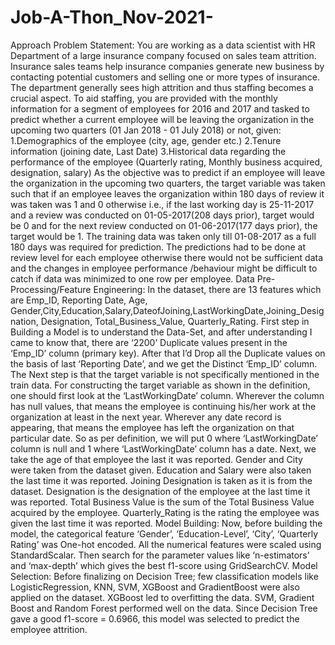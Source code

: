 # Job-A-Thon_Nov-2021-
Approach Problem Statement: You are working as a data scientist with HR Department of a large insurance company focused on sales team attrition. Insurance sales teams help insurance companies generate new business by contacting potential customers and selling one or more types of insurance. The department generally sees high attrition and thus staffing becomes a crucial aspect. To aid staffing, you are provided with the monthly information for a segment of employees for 2016 and 2017 and tasked to predict whether a current employee will be leaving the organization in the upcoming two quarters (01 Jan 2018 - 01 July 2018) or not, given: 1.Demographics of the employee (city, age, gender etc.) 2.Tenure information (joining date, Last Date) 3.Historical data regarding the performance of the employee (Quarterly rating, Monthly business acquired, designation, salary)   As the objective was to predict if an employee will leave the organization in the upcoming two quarters, the target variable was taken such that if an employee leaves the organization within 180 days of review it was taken was 1 and 0 otherwise i.e., if the last working day is 25-11-2017 and a review was conducted on 01-05-2017(208 days prior), target would be 0 and for the next review conducted on 01-06-2017(177 days prior), the target would be 1. The training data was taken only till 01-08-2017 as a full 180 days was required for prediction. The predictions had to be done at review level for each employee otherwise there would not be sufficient data and the changes in employee performance /behaviour might be difficult to catch if data was minimized to one row per employee.    Data Pre-Processing/Feature Engineering: In the dataset, there are 13 features which are Emp_ID, Reporting Date, Age, Gender,City,Education,Salary,DateofJoining,LastWorkingDate,Joining_Designation, Designation, Total_Business_Value, Quarterly_Rating. First step in Building a Model is to understand the Data-Set, and after understanding I came to know that, there are ‘2200’ Duplicate values present in the ‘Emp_ID’ column (primary key). After that I’d Drop all the Duplicate values on the basis of last ‘Reporting Date’, and we get the Distinct ‘Emp_ID’ column. The Next step is that the target variable is not specifically mentioned in the train data. For constructing the target variable as shown in the definition, one should first look at the ‘LastWorkingDate’ column. Wherever the column has null values, that means the employee is continuing his/her work at the organization at least in the next year. Wherever any date record is appearing, that means the employee has left the organization on that particular date. So as per definition, we will put 0 where ‘LastWorkingDate’ column is null and 1 where ‘LastWorkingDate’ column has a date. Next, we take the age of that employee the last it was reported. Gender and City were taken from the dataset given. Education and Salary were also taken the last time it was reported. Joining Designation is taken as it is from the dataset. Designation is the designation of the employee at the last time it was reported. Total Business Value is the sum of the Total Business Value acquired by the employee. Quarterly_Rating is the rating the employee was given the last time it was reported.  Model Building: Now, before building the model, the categorical feature ‘Gender’, ‘Education-Level’, ‘City’, ‘Quarterly Rating’ was One-hot encoded. All the numerical features were scaled using StandardScalar. Then search for the parameter values like ‘n-estimators’ and ‘max-depth’ which gives the best f1-score using GridSearchCV.    Model Selection: Before finalizing on Decision Tree; few classification models like LogisticRegression, KNN, SVM, XGBoost and GradientBoost were also applied on the dataset. XGBoost led to overfitting the data. SVM, Gradient Boost and Random Forest performed well on the data. Since Decision Tree gave a good f1-score = 0.6966, this model was selected to predict the employee attrition.
